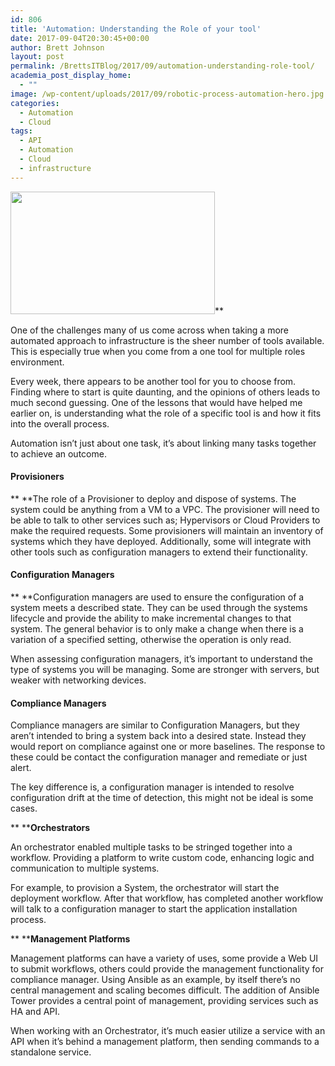 ```yaml
---
id: 806
title: 'Automation: Understanding the Role of your tool'
date: 2017-09-04T20:30:45+00:00
author: Brett Johnson
layout: post
permalink: /BrettsITBlog/2017/09/automation-understanding-role-tool/
academia_post_display_home:
  - ""
image: /wp-content/uploads/2017/09/robotic-process-automation-hero.jpg
categories:
  - Automation
  - Cloud
tags:
  - API
  - Automation
  - Cloud
  - infrastructure
---
```



<img class="alignnone  wp-image-807" src="https://sdbrett.com/assets/images/2017/09/robotic-process-automation-hero-300x180.jpg" alt="" width="327" height="196" srcset="https://sdbrett.com/assets/images2017/09/robotic-process-automation-hero-300x180.jpg 300w, https://sdbrett.com/assets/images2017/09/robotic-process-automation-hero-260x156.jpg 260w, https://sdbrett.com/assets/images2017/09/robotic-process-automation-hero.jpg 600w" sizes="(max-width: 327px) 100vw, 327px" />**

One of the challenges many of us come across when taking a more automated approach to infrastructure is the sheer number of tools available. This is especially true when you come from a one tool for multiple roles environment.

Every week, there appears to be another tool for you to choose from. Finding where to start is quite daunting, and the opinions of others leads to much second guessing. One of the lessons that would have helped me earlier on, is understanding what the role of a specific tool is and how it fits into the overall process.

Automation isn’t just about one task, it’s about linking many tasks together to achieve an outcome.

#### **Provisioners**

** **The role of a Provisioner to deploy and dispose of systems. The system could be anything from a VM to a VPC. The provisioner will need to be able to talk to other services such as; Hypervisors or Cloud Providers to make the required requests. Some provisioners will maintain an inventory of systems which they have deployed. Additionally, some will integrate with other tools such as configuration managers to extend their functionality.

#### **Configuration Managers**

** **Configuration managers are used to ensure the configuration of a system meets a described state. They can be used through the systems lifecycle and provide the ability to make incremental changes to that system. The general behavior is to only make a change when there is a variation of a specified setting, otherwise the operation is only read.

When assessing configuration managers, it’s important to understand the type of systems you will be managing. Some are stronger with servers, but weaker with networking devices.

#### **Compliance Managers**

Compliance managers are similar to Configuration Managers, but they aren’t intended to bring a system back into a desired state. Instead they would report on compliance against one or more baselines. The response to these could be contact the configuration manager and remediate or just alert.

The key difference is, a configuration manager is intended to resolve configuration drift at the time of detection, this might not be ideal is some cases.

** ****Orchestrators**

An orchestrator enabled multiple tasks to be stringed together into a workflow. Providing a platform to write custom code, enhancing logic and communication to multiple systems.

For example, to provision a System, the orchestrator will start the deployment workflow. After that workflow, has completed another workflow will talk to a configuration manager to start the application installation process.

** ****Management Platforms**

Management platforms can have a variety of uses, some provide a Web UI to submit workflows, others could provide the management functionality for compliance manager. Using Ansible as an example, by itself there’s no central management and scaling becomes difficult. The addition of Ansible Tower provides a central point of management, providing services such as HA and API.

When working with an Orchestrator, it’s much easier utilize a service with an API when it’s behind a management platform, then sending commands to a standalone service.